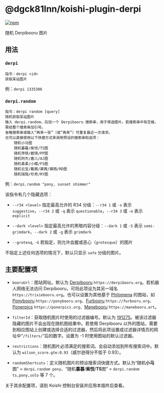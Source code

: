 # @dgck81lnn/koishi-plugin-derpi

[![npm](https://img.shields.io/npm/v/@dgck81lnn/koishi-plugin-derpi?style=flat-square)](https://www.npmjs.com/package/@dgck81lnn/koishi-plugin-derpi)

随机 Derpibooru 图片

## 用法

### `derpi`

```
指令：derpi <id>
获取呆站图片
```

例：`derpi 1335306`

### `derpi.random`

```
指令：derpi random [query]
随机获取呆站图片
输入 derpi.random，后加一个 Derpibooru 搜索串，用于筛选图片。若搜索串中有空格，需给整个搜索串加引号。
省略搜索串或输入“再来一张”（或“再来”）可重复最近一次请求。
也可以直接使用以下快捷方式来调用预设的搜索串和选项：
    随机小马图
    随机暮暮/紫悦/TS图
    随机萍琪/碧琪/PP图
    随机阿杰/嘉儿/AJ图
    随机柔柔/小蝶/FS图
    随机云宝/戴茜/黛茜/黛西/RD图
    随机瑞瑞/珍奇/RY图
```

例：`derpi.random "pony, sunset shimmer"`

该指令有几个隐藏选项：

  * `--r34 <level>`  指定最高允许的 R34 分级：`--r34 1` 或 `-s` 表示 `suggestive`，`--r34 2` 或 `-q` 表示 `questionable`，`--r34 3` 或 `-e` 表示 `explicit`

  * `--dark <level>`  指定最高允许的黑暗内容分级：`--dark 1` 或 `-S` 表示 `semi-grimdark`，`--dark 2` 或 `-g` 表示 `grimdark`

  * `--grotesq`, `-G`  若指定，则允许血腥或恶心（`grotesque`）的图片

不指定上述任何选项的情况下，默认只显示 `safe` 分级的图片。

## 主要配置项

  * `booruUrl`：图站网址。默认为 [Derpibooru](https://derpibooru.org) `https://derpibooru.org`。若机器人网络无法访问 Derpibooru，可将此项设为其另一域名 `https://trixiebooru.org`。也可以设置为其他基于 [Philomena](https://github.com/philomena-dev/philomena) 的图站，如 [Ponybooru](https://ponybooru.org) `https://ponybooru.org`、[Furbooru](https://furbooru.org) `https://furbooru.org`、[Ponerpics](https://ponerpics.org) `https://ponerpics.org`、[Manebooru](https://manebooru.art) `https://manebooru.art`。

  * `filterId`：获取随机图片时使用的过滤器编号。默认为 [191275](https://derpibooru.org/filters/191275)。被该过滤器隐藏的图片不会出现在随机图结果中。若使用 Derpibooru 以外的图站，需要到相应图站上创建或选择合适的过滤器，然后将此项设置成过滤器详情页的网址中“`/filters/`”后的数字。设置为 -1 时使用图站的默认过滤器。

  * `restrictions`：随机图片必须满足的搜索词。会自动添加到所有搜索词中。默认为 `wilson_score.gte:0.93`（威尔逊得分不低于 0.93）。

  * `randomShortcuts`：定义随机图片的预设搜索词快捷方式。默认为“随机**小马**图” = `derpi.random pony`、“随机**暮暮**/**紫悦**/**TS**图” = `derpi.random ts,pony,solo` 等 7 个。

关于其余配置项，请到 Koishi 控制台安装并应用本插件后查看。
